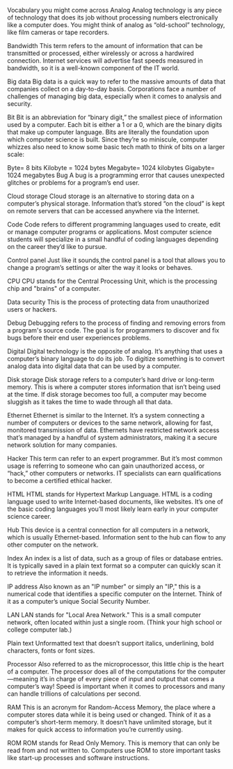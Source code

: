 Vocabulary you might come across
Analog Analog technology is any piece of technology that does its job without processing numbers electronically like a computer does. You might think of analog as “old-school” technology, like film cameras or tape recorders.

Bandwidth This term refers to the amount of information that can be transmitted or processed, either wirelessly or across a hardwired connection. Internet services will advertise fast speeds measured in bandwidth, so it is a well-known component of the IT world.

Big data Big data is a quick way to refer to the massive amounts of data that companies collect on a day-to-day basis. Corporations face a number of challenges of managing big data, especially when it comes to analysis and security.

Bit Bit is an abbreviation for “binary digit,” the smallest piece of information used by a computer. Each bit is either a 1 or a 0, which are the binary digits that make up computer language. Bits are literally the foundation upon which computer science is built. Since they’re so miniscule, computer whizzes also need to know some basic tech math to think of bits on a larger scale:

Byte= 8 bits
Kilobyte = 1024 bytes
Megabyte= 1024 kilobytes
Gigabyte= 1024 megabytes
Bug A bug is a programming error that causes unexpected glitches or problems for a program’s end user.

Cloud storage Cloud storage is an alternative to storing data on a computer’s physical storage. Information that’s stored “on the cloud” is kept on remote servers that can be accessed anywhere via the Internet.

Code Code refers to different programming languages used to create, edit or manage computer programs or applications. Most computer science students will specialize in a small handful of coding languages depending on the career they’d like to pursue.

Control panel Just like it sounds,the control panel is a tool that allows you to change a program’s settings or alter the way it looks or behaves.

CPU CPU stands for the Central Processing Unit, which is the processing chip and "brains" of a computer.

Data security This is the process of protecting data from unauthorized users or hackers.

Debug Debugging refers to the process of finding and removing errors from a program's source code. The goal is for programmers to discover and fix bugs before their end user experiences problems.

Digital Digital technology is the opposite of analog. It’s anything that uses a computer’s binary language to do its job. To digitize something is to convert analog data into digital data that can be used by a computer.

Disk storage Disk storage refers to a computer’s hard drive or long-term memory. This is where a computer stores information that isn’t being used at the time. If disk storage becomes too full, a computer may become sluggish as it takes the time to wade through all that data.

Ethernet Ethernet is similar to the Internet. It’s a system connecting a number of computers or devices to the same network, allowing for fast, monitored transmission of data. Ethernets have restricted network access that’s managed by a handful of system administrators, making it a secure network solution for many companies.

Hacker This term can refer to an expert programmer. But it’s most common usage is referring to someone who can gain unauthorized access, or “hack,” other computers or networks. IT specialists can earn qualifications to become a certified ethical hacker.

HTML HTML stands for Hypertext Markup Language. HTML is a coding language used to write Internet-based documents, like websites. It’s one of the basic coding languages you’ll most likely learn early in your computer science career.

Hub This device is a central connection for all computers in a network, which is usually Ethernet-based. Information sent to the hub can flow to any other computer on the network.

Index An index is a list of data, such as a group of files or database entries. It is typically saved in a plain text format so a computer can quickly scan it to retrieve the information it needs.

IP address Also known as an "IP number" or simply an "IP," this is a numerical code that identifies a specific computer on the Internet. Think of it as a computer’s unique Social Security Number.

LAN LAN stands for "Local Area Network." This is a small computer network, often located within just a single room. (Think your high school or college computer lab.)

Plain text Unformatted text that doesn’t support italics, underlining, bold characters, fonts or font sizes.

Processor Also referred to as the microprocessor, this little chip is the heart of a computer. The processor does all of the computations for the computer—meaning it’s in charge of every piece of input and output that comes a computer’s way! Speed is important when it comes to processors and many can handle trillions of calculations per second.

RAM This is an acronym for Random-Access Memory, the place where a computer stores data while it is being used or changed. Think of it as a computer’s short-term memory. It doesn’t have unlimited storage, but it makes for quick access to information you’re currently using.

ROM ROM stands for Read Only Memory. This is memory that can only be read from and not written to. Computers use ROM to store important tasks like start-up processes and software instructions.